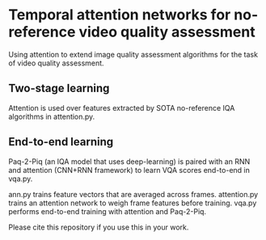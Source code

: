 # Temporal attention networks for no-reference  video quality assessment
Using attention to extend image quality assessment algorithms for the task of video quality assessment.

## Two-stage learning

Attention is used over features extracted by SOTA no-reference IQA algorithms in attention.py.

## End-to-end learning

Paq-2-Piq (an IQA model that uses deep-learning) is paired with an RNN and attention (CNN+RNN framework) to learn VQA scores end-to-end in vqa.py.


ann.py trains feature vectors that are averaged across frames.
attention.py trains an attention network to weigh frame features before training.
vqa.py performs end-to-end training with attention and Paq-2-Piq.


Please cite this repository if you use this in your work.
